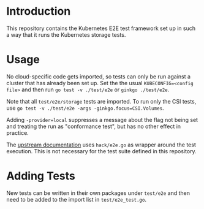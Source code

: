 Introduction
============

This repository contains the Kubernetes E2E test framework set up in
such a way that it runs the Kubernetes storage tests.

Usage
=====

No cloud-specific code gets imported, so tests can only be run against
a cluster that has already been set up. Set the the usual
`KUBECONFIG=<config file>` and then run `go test -v ./test/e2e` or
`ginkgo ./test/e2e`.

Note that all `test/e2e/storage` tests are imported. To run only the
CSI tests, use `go test -v ./test/e2e -args -ginkgo.focus=CSI.Volumes`.

Adding `-provider=local` suppresses a message about the flag not being
set and treating the run as "conformance test", but has no other
effect in practice.

The
[upstream documentation](https://github.com/kubernetes/community/blob/master/contributors/devel/e2e-tests.md#local-clusters)
uses `hack/e2e.go` as wrapper around the test execution. This is not
necessary for the test suite defined in this repository.

Adding Tests
============

New tests can be written in their own packages under `test/e2e` and
then need to be added to the import list in `test/e2e_test.go`.

